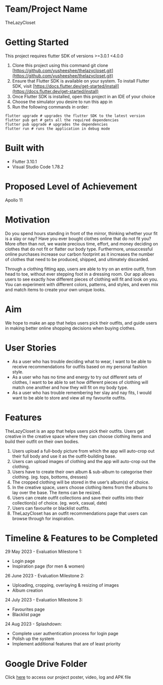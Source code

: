 # Team/Project Name
TheLazyCloset 

# Getting Started
This project requires flutter SDK of versions >=3.0.1 <4.0.0 

1. Clone this project using this command git clone [https://github.com/yusheeshee/thelazycloset.git](https://github.com/yusheeshee/thelazycloset.git)
2. Ensure that Flutter SDK is available on your system. To install Flutter SDK, visit [https://docs.flutter.dev/get-started/install](https://docs.flutter.dev/get-started/install)
3. Once Flutter SDK is installed, open this project in an IDE of your choice 
4. Choose the simulator you desire to run this app in
5. Run the following commands in order:
```
flutter upgrade # upgrades the flutter SDK to the latest version 
flutter pub get # gets all the required dependencies 
flutter pub upgrade # upgrades the dependencies 
flutter run # runs the application in debug mode
```

# Built with
- Flutter 3.10.1
- Visual Studio Code 1.78.2
  
# Proposed Level of Achievement
Apollo 11 

# Motivation
Do you spend hours standing in front of the mirror, thinking whether your fit is a slay or nay? Have you ever bought clothes online that do not fit you? More often than not, we waste precious time, effort, and money deciding on clothes that do not fit or flatter our body type. Furthermore, unsuccessful online purchases increase our carbon footprint as it increases the number of clothes that need to be produced, shipped, and ultimately discarded.  

Through a clothing fitting app, users are able to try on an entire outfit, from head to toe, without ever stepping foot in a dressing room. Our app allows users to see exactly how different pieces of clothing will fit and look on you. You can experiment with different colors, patterns, and styles, and even mix and match items to create your own unique looks. 
 

# Aim
We hope to make an app that helps users pick their outfits, and guide users in making better online shopping decisions when buying clothes. 


# User Stories
- As a user who has trouble deciding what to wear, I want to be able to receive recommendations for outfits based on my personal fashion style.  
- As a user who has no time and energy to try out different sets of clothes, I want to be able to set how different pieces of clothing will match one another and how they will fit on my body type.
- As a user who has trouble remembering her slay and nay fits, I would want to be able to store and view all my favourite outfits.

# Features
TheLazyCloset is an app that helps users pick their outfits. Users get creative in the creative space where they can choose clothing items and build their outfit on their own bodies. 

1. Users upload a full-body picture from which the app will auto-crop out their full body and use it as the outfit-building base. 
2. Users can upload images of clothing and the app will auto-crop out the clothing. 
3. Users have to create their own album & sub-album to categorise their clothing. (eg. tops, bottoms, dresses) 
4. The cropped clothing will be stored in the user’s album(s) of choice.
5. In the creative space, users choose clothing items from the albums to lay over the base. The items can be resized.
6. Users can create outfit collections and save their outfits into their collection(s) of choice. (eg. work, casual, date)
7. Users can favourite or blacklist outfits. 
8. TheLazyCloset has an outfit recommendations page that users can browse through for inspiration. 

# Timeline & Features to be Completed
29 May 2023 - Evaluation Milestone 1: 
- Login page
- Inspiration page (for men & women)

26 June 2023 - Evaluation Milestone 2: 
- Uploading, cropping, overlaying & resizing of images
- Album creation 

24 July 2023 - Evaluation Milestone 3: 
- Favourites page
- Blacklist page

24 Aug 2023 - Splashdown:
- Complete user authentication process for login page
- Polish up the system
- Implement additional features that are of least priority

# Google Drive Folder
Click [here](https://drive.google.com/drive/folders/1XHhlOF08e2804ByexL0-5tx9RGsMLESy?usp=drive_link) to access our project poster, video, log and APK file

